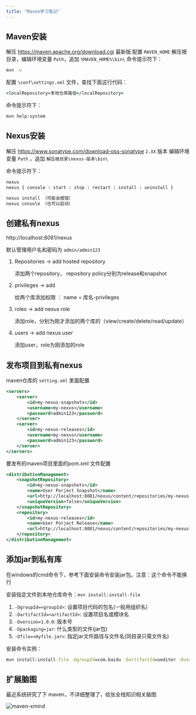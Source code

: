 ```yaml
---
title: "Maven学习笔记"
---
```


## Maven安装

解压 https://maven.apache.org/download.cgi 最新版
配置 ```MAVEN_HOME``` 解压根目录，编辑环境变量 ```Path```，追加 ```%MAVEN_HOME%\bin\```
命令提示符下：

```cmd
mvn -v
```

配置 ```\conf\settings.xml``` 文件，查找下面这行代码：

```cmd
<localRepository>本地仓库路径</localRepository>
```

命令提示符下：

```cmd
mvn help:system
```

## Nexus安装
解压 https://www.sonatype.com/download-oss-sonatype ```2.XX``` 版本
编辑环境变量 ```Path``` ，追加 ```解压根目录\nexus-版本\bin\```

命令提示符下：

```cmd
nexus    
nexus { console : start : stop : restart : install : uninstall }

nexus install （可能会报错）
nexus console （也可以启动）
```

## 创建私有nexus

http://localhost:8081/nexus

默认管理用户名和密码为 ```admin/admin123```

1. Repositories -> add hosted repository

	添加两个repository， repository policy分别为release和snapshot

2. privileges -> add

	给两个库添加权限 ： name = 库名-privileges

3. roles -> add nexus role

	添加role，分别为刚才添加的两个库的（view/create/delete/read/update）

4. users -> add nexus user

	添加user，role为刚添加的role

## 发布项目到私有nexus

maven仓库的 ```setting.xml``` 里面配置

```xml 
<servers>
	<server>
		<id>my-nexus-snapshots</id>
		<username>my-nexus</username>
		<password>admin123</password>
	</server>
	<server>
		<id>my-nexus-releases</id>
		<username>my-nexus</username>
		<password>admin123</password>
	</server>
</servers>
```

要发布的maven项目里面的pom.xml 文件配置

```xml 
<distributionManagement>
    <snapshotRepository>
        <id>my-nexus-snapshots</id>
        <name>User Porject Snapshot</name>
        <url>http://localhost:8081/nexus/content/repositories/my-nexus-snapshots</url>
        <uniqueVersion>false</uniqueVersion>
    </snapshotRepository>
    <repository>
        <id>my-nexus-releases</id>
        <name>User Porject Release</name>
        <url>http://localhost:8081/nexus/content/repositories/my-nexus-releases</url>
    </repository>
</distributionManagement>
```

## 添加jar到私有库

在windows的cmd命令下，参考下面安装命令安装jar包。注意：这个命令不能换行


安装指定文件到本地仓库命令：```mvn install:install-file```

1. ```-DgroupId=<groupId>```: 设置项目代码的包名(一般用组织名)
2. ```-DartifactId=<artifactId>```: 设置项目名或模块名
3. ```-Dversion=1.0.0```: 版本号
4. ```-Dpackaging=jar```: 什么类型的文件(jar包)
5. ```-Dfile=<myfile.jar>```: 指定jar文件路径与文件名(同目录只需文件名)

安装命令实例：

```cmd
mvn install:install-file -DgroupId=com.baidu -DartifactId=ueditor -Dversion=1.0.0 -Dpackaging=jar -Dfile=ueditor-1.1.2.jar
```

## 扩展脑图

最近系统研究了下 maven，不详细整理了，给张全栈知识相关脑图

![maven-xmind](https://cdn.jsdelivr.net/gh/petterobam/picture-bucket@main/blog/learner/maven/xmind.png)